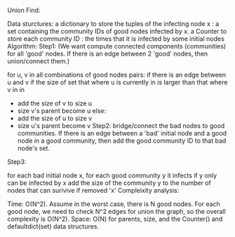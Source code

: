 Union Find:

Data sturctures:
a dictionary to store the tuples of
the infecting node x : a set containing the community IDs of good nodes infected by x.
a Counter to store
each community ID : the times that it is infected by some initial nodes
Algorithm:
Step1: (We want compute connected components (communities) for all 'good' nodes. If there is an edge between 2 'good' nodes, then union/connect them.)

for u, v in all combinations of good nodes pairs:
if there is an edge between u and v
if the size of set that where u is currently in is larger than that where v in in
- add the size of v to size u
- size v's parent become u
else:
- add the size of u to size v
- size u's parent become v
Step2: bridge/connect the bad nodes to good communities. If there is an edge between a 'bad' initial node and a good node in a good community, then add the good community ID to that bad node's set.

Step3:

for each bad initial node x,
for each good community y it infects
if y only can be infected by x
add the size of the community y to the number of nodes that can surivive if removed 'x'
Compleixity analysis:

Time: O(N^2). Assume in the worst case, there is N good nodes. For each good node, we need to check N^2 edges for union the graph, so the overall complexity is O(N^2).
Space: O(N) for parents, size, and the Counter() and defaultdict(set) data structures.

